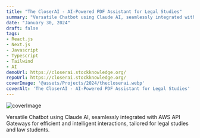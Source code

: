 ```yaml
---
title: "The CloserAI - AI-Powered PDF Assistant for Legal Studies"
summary: "Versatile Chatbot using Claude AI, seamlessly integrated with AWS API Gateways for efficient and intelligent interactions, tailored for legal studies and law students."
date: "January 30, 2024"
draft: false
tags:
- React.js
- Next.js
- Javascript
- Typescript
- Tailwind
- AI
demoUrl: https://closerai.stockknowledge.org/
repoUrl: https://closerai.stockknowledge.org/
coverImage: '@assets/Projects/2024/thecloserai.webp'
coverAlt: 'The CloserAI - AI-Powered PDF Assistant for Legal Studies'
---
```


![coverImage](@assets/Projects/2024/thecloserai.webp)

Versatile Chatbot using Claude AI, seamlessly integrated with AWS API Gateways for efficient and intelligent interactions, tailored for legal studies and law students.
